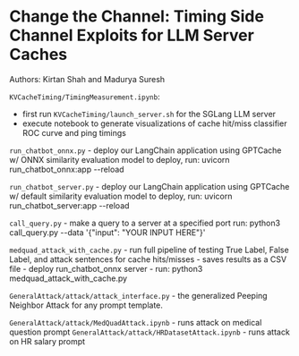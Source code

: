 # Change the Channel: Timing Side Channel Exploits for LLM Server Caches
Authors: Kirtan Shah and Madurya Suresh

`KVCacheTiming/TimingMeasurement.ipynb`:
- first run `KVCacheTiming/launch_server.sh` for the SGLang LLM server
- execute notebook to generate visualizations of cache hit/miss classifier ROC curve and ping timings

`run_chatbot_onnx.py` - deploy our LangChain application using GPTCache w/ ONNX similarity evaluation model
    to deploy, run: uvicorn run_chatbot_onnx:app --reload

`run_chatbot_server.py` - deploy our LangChain application using GPTCache w/ default similarity evaluation model
    to deploy, run: uvicorn run_chatbot_server:app --reload

`call_query.py` - make a query to a server at a specified port
    run: python3 call_query.py --data '{"input": "YOUR INPUT HERE"}'

`medquad_attack_with_cache.py` - run full pipeline of testing True Label, False Label, and attack sentences for cache hits/misses
    - saves results as a CSV file
    - deploy run_chatbot_onnx server
    - run: python3 medquad_attack_with_cache.py

`GeneralAttack/attack/attack_interface.py` -  the generalized Peeping Neighbor Attack for any prompt template.


`GeneralAttack/attack/MedQuadAttack.ipynb` - runs attack on medical question prompt
`GeneralAttack/attack/HRDatasetAttack.ipynb` - runs attack on HR salary prompt
